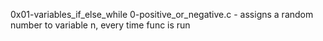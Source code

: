 0x01-variables_if_else_while
0-positive_or_negative.c - assigns a random number to variable n, every time func is run 
